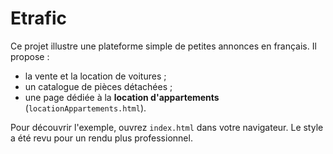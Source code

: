 # Etrafic

Ce projet illustre une plateforme simple de petites annonces en français. Il propose :

- la vente et la location de voitures ;
- un catalogue de pièces détachées ;
- une page dédiée à la **location d'appartements** (`locationAppartements.html`).

Pour découvrir l'exemple, ouvrez `index.html` dans votre navigateur. Le style a été revu pour un rendu plus professionnel.


